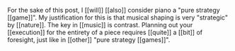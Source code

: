 For the sake of this post, I [[will]] [[also]] consider piano a "pure strategy [[game]]". My justification for this is that musical shaping is very "strategic" by [[nature]]. The key in [[music]] is contrast. Planning out your [[execution]] for the entirety of a piece requires [[quite]] a [[bit]] of foresight, just like in [[other]] "pure strategy [[games]]".